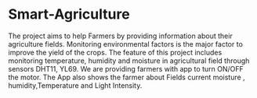 # Smart-Agriculture
The project aims to help Farmers by providing information about their agriculture fields. Monitoring environmental factors is the major factor to improve the yield of the crops. The feature of this project includes monitoring temperature, humidity and moisture in agricultural field through sensors DHT11, YL69. We are providing farmers with app to turn ON/OFF the motor. The App also shows the farmer about Fields current moisture , humidity,Temperature and Light Intensity.
